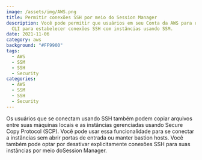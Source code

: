 ```yaml
---
image: /assets/img/AWS.png
title: Permitir conexões SSH por meio do Session Manager
description: Você pode permitir que usuários em seu Conta da AWS para usar o AWS
  CLI para estabelecer conexões SSH com instâncias usando SSM.
date: 2021-11-06
category: aws
background: "#FF9900"
tags:
  - AWS
  - SSM
  - SSH
  - Security
categories:
  - AWS
  - SSM
  - SSH
  - Security
---
```

Os usuários que se conectam usando SSH também podem copiar arquivos entre suas máquinas locais e as instâncias gerenciadas usando Secure Copy Protocol (SCP). Você pode usar essa funcionalidade para se conectar a instâncias sem abrir portas de entrada ou manter bastion hosts. Você também pode optar por desativar explicitamente conexões SSH para suas instâncias por meio doSession Manager.